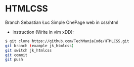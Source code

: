 # HTMLCSS
Branch Sebastian Łuc
Simple OnePage web in css/html

- Instruction (Write in vim xDD):
```bash
$ git clone https://github.com/TechManiaCode/HTMLCSS.git
git branch (example jk_htmlcss)
git switch jk_htmlcss
git commit 
git push

```
